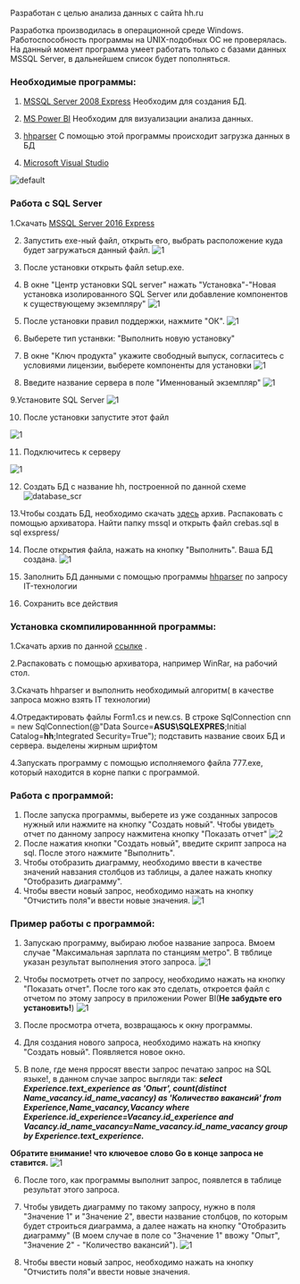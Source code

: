 Разработан с целью анализа данных с сайта hh.ru 

Разработка производилась в операционной среде Windows. Работоспособность программы на UNIX-подобных ОС не проверялась. На данный момент программа умеет работать только с базами данных MSSQL Server, в дальнейшем список будет пополняться.

### Необходимые программы:

1. [MSSQL Server 2008 Express](https://www.microsoft.com/ru-ru/download/details.aspx%3Fid%3D1695)
Необходим для создания БД.

2. [MS Power BI](https://powerbi.microsoft.com/ru-ru/downloads/)
Необходим для визуализации анализа данных.

3. [hhparser](https://github.com/GaPanda/hhparser)
С помощью этой программы происходит загрузка данных в БД

4. [Microsoft Visual Studio](https://www.visualstudio.com/ru/downloads/)

![default](https://cloud.githubusercontent.com/assets/28348635/25701820/b42c5f34-30d6-11e7-92c9-833e669acea3.png)

### Работа с SQL Server
1.Скачать [MSSQL Server 2016 Express](https://www.microsoft.com/ru-ru/sql-server/sql-server-editions-express)

2. Запустить exe-ный файл, открыть его, выбрать расположение куда будет загружаться данный файл. 
![1](https://cloud.githubusercontent.com/assets/28348635/25704336/b651d856-30e1-11e7-9f87-56a50a89f8e6.png)

3. После установки открыть файл setup.exe.

4. В окне "Центр установки SQL server" нажать "Установка"-"Новая установка изолированного SQL Server или добавление компонентов к существующему экземпляру"
![1](https://cloud.githubusercontent.com/assets/28348635/25704591/bfcab4ba-30e2-11e7-9b37-32adc5b7eb42.png)

5. После установки правил поддержки, нажмите "ОК".
![1](https://cloud.githubusercontent.com/assets/28348635/25704752/65ac8228-30e3-11e7-84c8-2a71ccfaa974.png)

6. Выберете тип устанвки: "Выполнить новую установку"

7. В окне "Ключ продукта" укажите свободный выпуск, согласитесь с условиями лицензии, выберете компоненты для установки
![1](https://cloud.githubusercontent.com/assets/28348635/25704926/14d5a05e-30e4-11e7-9190-db555ab5e26d.png)

8. Введите название сервера в поле "Именнованый экземпляр" 
![1](https://cloud.githubusercontent.com/assets/28348635/25705025/7c71659a-30e4-11e7-9627-8990df0787d3.png)

9.Установите SQL Server
![1](https://cloud.githubusercontent.com/assets/28348635/25705108/c0eb06ae-30e4-11e7-8cdb-e9c36f616ccd.png)

10. После установки запустите этот файл 

![1](https://cloud.githubusercontent.com/assets/28348635/25705157/04e1bd62-30e5-11e7-9efa-d670fc14526d.png)

11. Подключитесь к серверу 

![1](https://cloud.githubusercontent.com/assets/28348635/25700299/d1089e4e-30cf-11e7-8583-eba4963b3136.png)

12. Создать БД с название hh, построенной по данной схеме ![database_scr](https://cloud.githubusercontent.com/assets/28348635/25700197/31a7553e-30cf-11e7-8fd5-3f047bfa3b40.PNG)

13.Чтобы создать БД, необходимо скачать [здесь](https://yadi.sk/d/3nPADzE13GkaBz) архив. Распаковать с помощью архиватора. Найти папку mssql и открыть файл crebas.sql в sql exspress/

14. После открытия файла, нажать на кнопку "Выполнить". Ваша БД создана. 
![1](https://cloud.githubusercontent.com/assets/28348635/25705488/251f2988-30e6-11e7-9877-e62eaf3bce91.png)

15. Заполнить БД данными с помощью программы [hhparser](https://github.com/GaPanda/hhparser) по запросу IT-технологии

16. Сохранить все действия

### Установка скомпилированнной программы:

1.Скачать архив по данной [ссылке](https://yadi.sk/d/7ZoIGHgG3HeUy9) .

2.Распаковать с помощью архиватора, например WinRar, на рабочий стол.

3.Скачать hhparser и выполнить необходимый алгоритм( в качестве запроса можно взять IT технологии)

4.Отредактировать файлы Form1.cs и new.cs. В строке SqlConnection cnn = new SqlConnection(@"Data Source=**ASUS\SQLEXPRES**;Initial Catalog=**hh**;Integrated Security=True"); подставить название своих БД и сервера. выделены жирным шрифтом

4.Запускать программу с помощью исполняемого файла 777.exe, который находится в корне папки с программой.

### Работа с программой:

1. После запуска программы, выберете из уже созданных запросов нужный или нажмите на кнопку "Создать новый". Чтобы увидеть отчет по данному запросу нажмитена кнопку "Показать отчет"
![2](https://cloud.githubusercontent.com/assets/28348635/25694905/8fa52834-30b9-11e7-8ec6-2d37d25a46e3.png)
2. После нажатия кнопки "Создать новый", введите скрипт запроса на sql. После этого нажмите "Выполнить".
3. Чтобы отобразить диаграмму, необходимо ввести в качестве значений навзания столбцов из таблицы, а далее нажать кнопку "Отобразить диаграмму".
4. Чтобы ввести новый запрос, необходимо нажать на кнопку "Отчистить поля"и ввести новые значения. 
![1](https://cloud.githubusercontent.com/assets/28348635/25694866/5e0befce-30b9-11e7-94ad-c4c1ff7b8bc4.png)

### Пример работы с программой:
1. Запускаю программу, выбираю любое название запроса. Вмоем случае "Максимальная зарплата по станциям метро". В твблице указан результат выполнения этого запроса. ![1](https://cloud.githubusercontent.com/assets/28348635/25700587/03299c92-30d1-11e7-9586-b81a4108fdd3.png)

2. Чтобы посмотреть отчет по запросу, необходимо нажать на кнопку "Показать отчет". После того как это сделать, откроется файл с отчетом по этому запросу в приложении Power BI(**Не забудьте его установить!**)
![1](https://cloud.githubusercontent.com/assets/28348635/25700786/d742370a-30d1-11e7-85ab-9efb817ee89e.png)

3. После просмотра отчета, возвращаюсь к окну программы.

4. Для создания нового запроса, необходимо нажать на кнопку "Создать новый". Появляется новое окно.

5. В поле, где меня прросят ввести запрос печатаю запрос на SQL языке!, в данном случае запрос выгляди так: ***select Experience.text_experience as 'Опыт', count(distinct Name_vacancy.id_name_vacancy) as 'Количество вакансий' from Experience,Name_vacancy,Vacancy where Experience.id_experience=Vacancy.id_experience and Vacancy.id_name_vacancy=Name_vacancy.id_name_vacancy group by Experience.text_experience.*** 

**Обратите внимание! что ключевое слово Go в конце запроса не ставится.** ![1](https://cloud.githubusercontent.com/assets/28348635/25700918/8f2187ea-30d2-11e7-9ced-710ce901f694.png)

6. После того, как программы выполнит запрос, появлется в таблице результат этого запроса. 

7. Чтобы увидеть диаграмму по такому запросу, нужно в поля "Значение 1" и "Значение 2", ввести название столбцов, по которым будет строиться диаграмма, а далее нажать на кнопку "Отобразить диаграмму" (В моем случае в поле со "Значение 1" ввожу "Опыт", "Значение 2" - "Количество вакансий"). ![1](https://cloud.githubusercontent.com/assets/28348635/25694866/5e0befce-30b9-11e7-94ad-c4c1ff7b8bc4.png)

8. Чтобы ввести новый запрос, необходимо нажать на кнопку "Отчистить поля"и ввести новые значения. 

